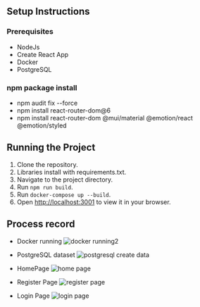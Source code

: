 ## Setup Instructions

### Prerequisites
- NodeJs
- Create React App
- Docker
- PostgreSQL

### npm package install

- npm audit fix --force
- npm install react-router-dom@6
- npm install react-router-dom @mui/material @emotion/react @emotion/styled



## Running the Project

1. Clone the repository.
2. Libraries install with requirements.txt.
3. Navigate to the project directory.
4. Run `npm run build`.
5. Run `docker-compose up --build`.
6. Open [http://localhost:3001](http://localhost:3001) to view it in your browser.



## Process record

- Docker running
![docker running2](https://github.com/ahi267aa/registration-platform/assets/92345474/80f17f5f-5e09-45fb-8cfd-b286dff6f27f)

- PostgreSQL dataset
![postgresql create data](https://github.com/ahi267aa/registration-platform/assets/92345474/dd1f00dd-3ab1-4cfd-a22f-4d04957450aa)

- HomePage
![home page](https://github.com/ahi267aa/registration-platform/assets/92345474/af3b805f-368e-4e81-8b88-d18e83354f76)

- Register Page
![register page](https://github.com/ahi267aa/registration-platform/assets/92345474/1461bfce-45ba-4cbe-b7eb-00630035344b)

- Login Page
![login page](https://github.com/ahi267aa/registration-platform/assets/92345474/5b5f92f5-fa1f-4c1b-9027-edd18b14c1eb)
